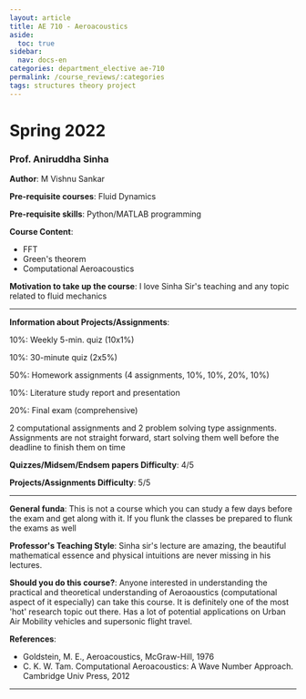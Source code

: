 ```yaml
---
layout: article
title: AE 710 - Aeroacoustics
aside:
  toc: true
sidebar:
  nav: docs-en
categories: department_elective ae-710
permalink: /course_reviews/:categories
tags: structures theory project
---
```


# Spring 2022
### Prof. Aniruddha Sinha
**Author**: M Vishnu Sankar

**Pre-requisite courses**: Fluid Dynamics

**Pre-requisite skills**: Python/MATLAB programming

**Course Content**:

- FFT
- Green's theorem
- Computational Aeroacoustics

**Motivation to take up the course**: I love Sinha Sir's teaching and any topic related to fluid mechanics

---

**Information about Projects/Assignments**:

10%: Weekly 5-min. quiz (10x1%)

10%: 30-minute quiz (2x5%)

50%: Homework assignments (4 assignments, 10%, 10%, 20%, 10%)

10%: Literature study report and presentation

20%: Final exam (comprehensive)

2 computational assignments and 2 problem solving type assignments. Assignments are not straight forward, start solving them well before the deadline to finish them on time


**Quizzes/Midsem/Endsem papers Difficulty**: 4/5

**Projects/Assignments Difficulty**: 5/5

<!-- **Overall Course Difficulty**: Moderate -->

<!-- **Average Time Commitment**:
(Apart from lectures and tutorials)
Less than 3 hrs -->


<!-- **Attendance Policy**: There was no attendance policy, but it is recommended to attend lectures (especially tutorials)
 -->

---

**General funda**: This is not a course which you can study a few days before the exam and get along with it. If you flunk the classes be prepared to flunk the exams as well


<!-- **Grading stats**:

| AA |  4 |
| AB |  16 |
| BB |  11 |
| BC and below | 14  |
| FR |  1 | -->

**Professor's Teaching Style**: Sinha sir's lecture are amazing, the beautiful mathematical essence and physical intuitions are never missing in his lectures. 

**Should you do this course?**: Anyone interested in understanding the practical and theoretical understanding of Aeroaoustics (computational aspect of it especially) can take this course. It is definitely one of the most 'hot' research topic out there. Has a lot of potential applications on Urban Air Mobility vehicles and supersonic flight travel.

**References**: 
 
- Goldstein, M. E., Aeroacoustics, McGraw-Hill, 1976
- C. K. W. Tam. Computational Aeroacoustics: A Wave Number Approach. Cambridge Univ
Press, 2012

---
